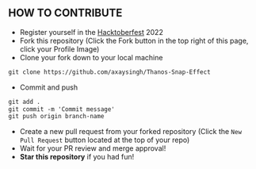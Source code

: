 ## HOW TO CONTRIBUTE

* Register yourself in the [Hacktoberfest](https://hacktoberfest.com/) 2022 
* Fork this repository (Click the Fork button in the top right of this page, click your Profile Image)
* Clone your fork down to your local machine

```markdown
git clone https://github.com/axaysingh/Thanos-Snap-Effect
```
* Commit and push

```markdown
git add .
git commit -m 'Commit message'
git push origin branch-name
```

* Create a new pull request from your forked repository (Click the `New Pull Request` button located at the top of your repo)
* Wait for your PR review and merge approval!
* __Star this repository__ if you had fun!
